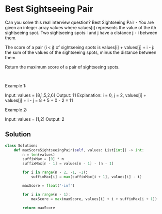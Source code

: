 # Best Sightseeing Pair

Can you solve this real interview question? Best Sightseeing Pair - You are given an integer array values where values[i] represents the value of the ith sightseeing spot. Two sightseeing spots i and j have a distance j - i between them.

The score of a pair (i < j) of sightseeing spots is values[i] + values[j] + i - j: the sum of the values of the sightseeing spots, minus the distance between them.

Return the maximum score of a pair of sightseeing spots.

 

Example 1:


Input: values = [8,1,5,2,6]
Output: 11
Explanation: i = 0, j = 2, values[i] + values[j] + i - j = 8 + 5 + 0 - 2 = 11


Example 2:


Input: values = [1,2]
Output: 2

## Solution
```py
class Solution:
    def maxScoreSightseeingPair(self, values: List[int]) -> int:
        n = len(values)
        suffixMax = [0] * n
        suffixMax[n - 1] = values[n - 1] - (n - 1)

        for i in range(n - 2, -1, -1):
            suffixMax[i] = max(suffixMax[i + 1], values[i] - i)

        maxScore = float('-inf')

        for i in range(n - 1):
            maxScore = max(maxScore, values[i] + i + suffixMax[i + 1])

        return maxScore
```
